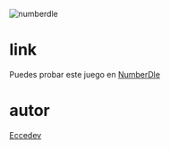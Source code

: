 ![numberdle](https://github.com/user-attachments/assets/c6929460-f133-4217-8d26-33a42d728cae)

# link
Puedes probar este juego en [NumberDle](https://numberdle.vercel.app/)
# autor 
[Eccedev](https://github.com/Eccedev)

